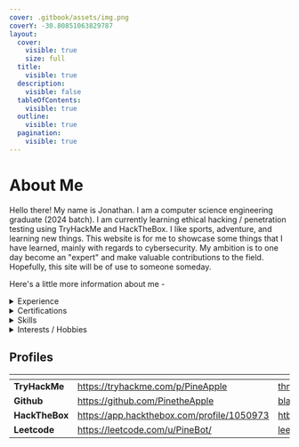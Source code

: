 ```yaml
---
cover: .gitbook/assets/img.png
coverY: -30.80851063829787
layout:
  cover:
    visible: true
    size: full
  title:
    visible: true
  description:
    visible: false
  tableOfContents:
    visible: true
  outline:
    visible: true
  pagination:
    visible: true
---
```


# About Me

Hello there! My name is Jonathan. I am a computer science engineering graduate (2024 batch). I am currently learning ethical hacking / penetration testing using TryHackMe and HackTheBox. I like sports, adventure, and learning new things. This website is for me to showcase some things that I have learned, mainly with regards to cybersecurity. My ambition is to one day become an "expert" and make valuable contributions to the field. Hopefully, this site will be of use to someone someday.

Here's a little more information about me -

<details>

<summary>Experience</summary>

{% code overflow="wrap" %}
```markdown
Cybersecurity Intern
# @Airbus
# 6 months
Workied as an intern in the Security Operations Centre team. Worked on log monitoring and alert generation in Splunk. Developed use cases for auditd (Linux) on Splunk and learned about Windows Internals and container security.
```
{% endcode %}

{% code overflow="wrap" %}
```markdown
Student Trainee
# @Bosch
# 2 months
Developed software (Java) for the Systems Engineering Department to automate system model migration between different modelling tools.
```
{% endcode %}

</details>

<details>

<summary>Certifications</summary>

* Red Hat Certified Systems Administrator (RHCSA)
* Cisco Certified Support Technician (Cybersecurity)

</details>

<details>

<summary>Skills</summary>

* Python, Java, Javascript, C++, Bash
* HTML, CSS, Markdown
* Linux
* Splunk (SPL)
* Metasploit, Burpsuite

</details>

<details>

<summary>Interests / Hobbies</summary>

* Badminton
* Chess
* Snooker / Pool
* Music / Drums
* Calisthenics
* Bouldering
* Learning German and Japanese

</details>

## Profiles

<table data-view="cards"><thead><tr><th></th><th data-hidden data-card-target data-type="content-ref"></th><th data-hidden data-card-cover data-type="files"></th></tr></thead><tbody><tr><td><strong>TryHackMe</strong></td><td><a href="https://tryhackme.com/p/PineApple">https://tryhackme.com/p/PineApple</a></td><td><a href=".gitbook/assets/thm_red.png">thm_red.png</a></td></tr><tr><td><strong>Github</strong></td><td><a href="https://github.com/PinetheApple">https://github.com/PinetheApple</a></td><td><a href=".gitbook/assets/black.png">black.png</a></td></tr><tr><td><strong>HackTheBox</strong></td><td><a href="https://app.hackthebox.com/profile/1050973">https://app.hackthebox.com/profile/1050973</a></td><td><a href=".gitbook/assets/htb_green.png">htb_green.png</a></td></tr><tr><td><strong>Leetcode</strong></td><td><a href="https://leetcode.com/u/PineBot/">https://leetcode.com/u/PineBot/</a></td><td><a href=".gitbook/assets/leetcode_yellow.png">leetcode_yellow.png</a></td></tr></tbody></table>

